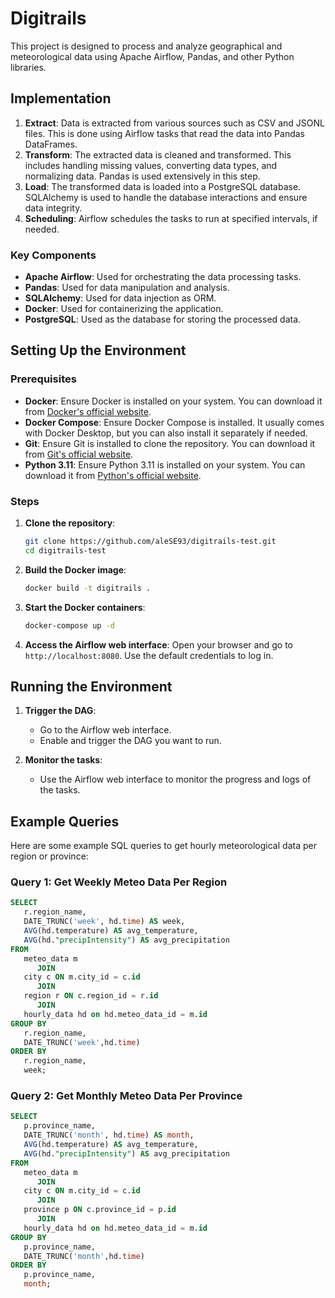 # Digitrails

This project is designed to process and analyze geographical and meteorological data using Apache Airflow, Pandas, and other Python libraries.

## Implementation

1. **Extract**: Data is extracted from various sources such as CSV and JSONL files. This is done using Airflow tasks that read the data into Pandas DataFrames.
2. **Transform**: The extracted data is cleaned and transformed. This includes handling missing values, converting data types, and normalizing data. Pandas is used extensively in this step.
3. **Load**: The transformed data is loaded into a PostgreSQL database. SQLAlchemy is used to handle the database interactions and ensure data integrity.
4. **Scheduling**: Airflow schedules the tasks to run at specified intervals, if needed.

### Key Components

- **Apache Airflow**: Used for orchestrating the data processing tasks.
- **Pandas**: Used for data manipulation and analysis.
- **SQLAlchemy**: Used for data injection as ORM.
- **Docker**: Used for containerizing the application.
- **PostgreSQL**: Used as the database for storing the processed data.

## Setting Up the Environment

### Prerequisites

- **Docker**: Ensure Docker is installed on your system. You can download it from [Docker's official website](https://www.docker.com/products/docker-desktop).
- **Docker Compose**: Ensure Docker Compose is installed. It usually comes with Docker Desktop, but you can also install it separately if needed.
- **Git**: Ensure Git is installed to clone the repository. You can download it from [Git's official website](https://git-scm.com/downloads).
- **Python 3.11**: Ensure Python 3.11 is installed on your system. You can download it from [Python's official website](https://www.python.org/downloads/).

### Steps

1. **Clone the repository**:
    ```sh
    git clone https://github.com/aleSE93/digitrails-test.git
    cd digitrails-test
    ```

2. **Build the Docker image**:
    ```sh
    docker build -t digitrails .
    ```

3. **Start the Docker containers**:
    ```sh
    docker-compose up -d
    ```

4. **Access the Airflow web interface**:
   Open your browser and go to `http://localhost:8080`. Use the default credentials to log in.

## Running the Environment

1. **Trigger the DAG**:
    - Go to the Airflow web interface.
    - Enable and trigger the DAG you want to run.

2. **Monitor the tasks**:
    - Use the Airflow web interface to monitor the progress and logs of the tasks.

## Example Queries

Here are some example SQL queries to get hourly meteorological data per region or province:

### Query 1: Get Weekly Meteo Data Per Region
```sql
SELECT
   r.region_name,
   DATE_TRUNC('week', hd.time) AS week,
   AVG(hd.temperature) AS avg_temperature,
   AVG(hd."precipIntensity") AS avg_precipitation
FROM
   meteo_data m
      JOIN
   city c ON m.city_id = c.id
      JOIN
   region r ON c.region_id = r.id
      JOIN 
   hourly_data hd on hd.meteo_data_id = m.id
GROUP BY
   r.region_name,
   DATE_TRUNC('week',hd.time)
ORDER BY
   r.region_name,
   week;
```

### Query 2: Get Monthly Meteo Data Per Province
```sql
SELECT
   p.province_name,
   DATE_TRUNC('month', hd.time) AS month,
   AVG(hd.temperature) AS avg_temperature,
   AVG(hd."precipIntensity") AS avg_precipitation
FROM
   meteo_data m
      JOIN
   city c ON m.city_id = c.id
      JOIN
   province p ON c.province_id = p.id
      JOIN
   hourly_data hd on hd.meteo_data_id = m.id
GROUP BY
   p.province_name,
   DATE_TRUNC('month',hd.time)
ORDER BY
   p.province_name,
   month;
```
